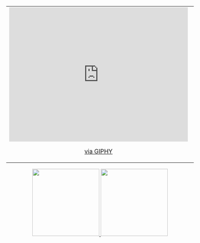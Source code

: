 <table>
 <tr>
  <td align="center" width="300">
   <iframe src="https://giphy.com/embed/qgQUggAC3Pfv687qPC" width="480" height="360" frameBorder="0" class="giphy-embed" allowFullScreen></iframe><p><a href="https://giphy.com/gifs/dommespace-domme-space-programador-qgQUggAC3Pfv687qPC">via GIPHY</a></p>
  </td>
  <td align="center" width="300">
   <h1> Swikar Neupane </h1>
   <h4> Frontend Developer | Engineering Student </h4>
  </td>
 </tr>
</table>

<p align="center">
<a href="https://github.com/Swikarneupane">
  <img height="180em" src="https://github-readme-stats-eight-theta.vercel.app/api?username=Swikarneupane&show_icons=true&theme=algolia&include_all_commits=true&count_private=true"/>
  <img height="180em" src="https://github-readme-stats-eight-theta.vercel.app/api/top-langs/?username=Swikarneupane&layout=compact&langs_count=8&theme=algolia"/>
</a>
</p>
